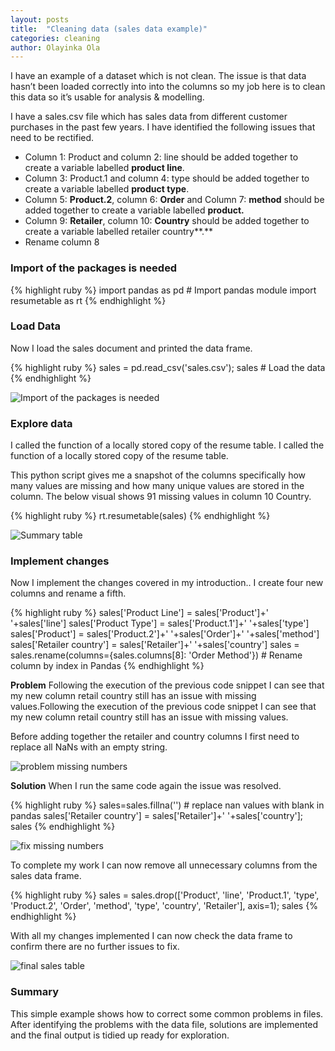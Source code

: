 ```yaml
---
layout: posts
title:  "Cleaning data (sales data example)"
categories: cleaning
author: Olayinka Ola
---
```


 I have an example of a dataset which is not clean. The issue is that data hasn’t been loaded correctly into into the columns so my job here is to clean this data so it’s usable for analysis  & modelling.

 I have a sales.csv file which has sales data from different customer purchases in the past few years.  I have identified the following issues that need to be rectified.

- Column 1: Product and column 2: line should be added together to create a variable  labelled **product line**.
- Column 3: Product.1 and column 4: type should be added together to create a variable  labelled **product type**.
- Column 5: **Product.2**, column 6: **Order** and Column 7: **method** should be added together to create a variable labelled **product.**
- Column 9: **Retailer**, column 10: **Country** should be added together to create a variable labelled retailer country**.**
- Rename column 8

### Import of the packages is needed
{% highlight ruby %}
import pandas as pd # Import pandas module
import resumetable as rt
{% endhighlight %}

### Load Data
Now I load the sales document and printed the data frame.

{% highlight ruby %}
sales =  pd.read_csv('sales.csv'); sales # Load the data
{% endhighlight %}

<img src="{{ site.url }}{{ site.baseurl }}/assets/images/sales.png" alt="Import of the packages is needed">

### Explore data
I called the function of a locally stored copy of the resume table. I called the function of a locally stored copy of the resume table.

This python script gives me a snapshot of the columns specifically how many values are missing and how many unique values are stored in the column. The below visual shows 91 missing values in column 10 Country.

{% highlight ruby %}
rt.resumetable(sales)
{% endhighlight %}

<img src="{{ site.url }}{{ site.baseurl }}/assets/images/sales_miss.png" alt="Summary table">

### Implement changes

Now I implement the changes covered in my introduction.. I create four new columns and rename a fifth.

{% highlight ruby %}
sales['Product Line'] = sales['Product']+' '+sales['line']
sales['Product Type'] = sales['Product.1']+' '+sales['type']
sales['Product'] = sales['Product.2']+' '+sales['Order']+' '+sales['method']
sales['Retailer country'] = sales['Retailer']+' '+sales['country']
sales = sales.rename(columns={sales.columns[8]: 'Order Method'}) # Rename column by index in Pandas
{% endhighlight %}

**Problem**
Following the execution of the previous code snippet I can see that my new column retail country still has an issue with missing values.Following the execution of the previous code snippet I can see that my new column retail country still has an issue with missing values.

Before adding together the retailer and country columns I first need to replace all NaNs with an empty string.

<img src="{{ site.url }}{{ site.baseurl }}/assets/images/sales_high.png" alt="problem missing numbers">

**Solution**
When I run the same code again the issue was resolved.

{% highlight ruby %}
sales=sales.fillna('') # replace nan values with blank in pandas
sales['Retailer country'] = sales['Retailer']+' '+sales['country']; sales
{% endhighlight %}

<img src="{{ site.url }}{{ site.baseurl }}/assets/images/sales_fix.png" alt="fix missing numbers">

To complete my work I can now remove all unnecessary columns from the sales data frame.

{% highlight ruby %}
sales = sales.drop(['Product', 'line', 'Product.1', 'type', 'Product.2',
                    'Order', 'method', 'type', 'country', 'Retailer'], axis=1); sales
{% endhighlight %}

With all my changes implemented I can now check the data frame to confirm there are no further issues to fix.

<img src="{{ site.url }}{{ site.baseurl }}/assets/images/sales_final.png" alt="final sales table">

### Summary

This simple example shows how to correct some common problems in files. After identifying the problems with the data file, solutions are implemented and the final output is tidied up ready for exploration.
